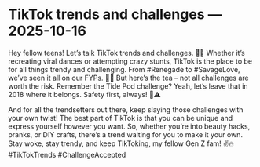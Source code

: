 # TikTok trends and challenges — 2025-10-16

Hey fellow teens! Let’s talk TikTok trends and challenges. 🤳🔥 Whether it’s recreating viral dances or attempting crazy stunts, TikTok is the place to be for all things trendy and challenging. From #Renegade to #SavageLove, we’ve seen it all on our FYPs. 💃💥 But here’s the tea – not all challenges are worth the risk. Remember the Tide Pod challenge? Yeah, let’s leave that in 2018 where it belongs. Safety first, always! 🚫⚠️

And for all the trendsetters out there, keep slaying those challenges with your own twist! The best part of TikTok is that you can be unique and express yourself however you want. So, whether you’re into beauty hacks, pranks, or DIY crafts, there’s a trend waiting for you to make it your own. Stay woke, stay trendy, and keep TikToking, my fellow Gen Z fam! ✌️🔥 #TikTokTrends #ChallengeAccepted